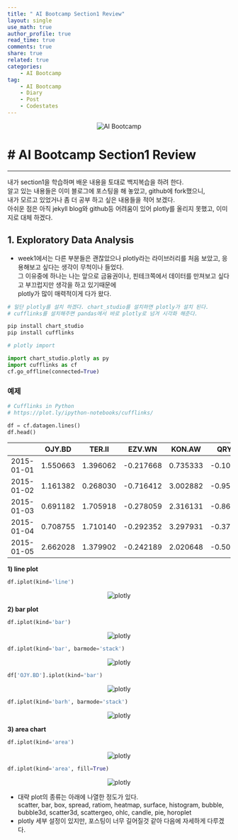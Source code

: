 ```yaml
---
title: " AI Bootcamp Section1 Review"
layout: single
use_math: true
author_profile: true
read_time: true
comments: true
share: true
related: true
categories:
    - AI Bootcamp
tag:
    - AI Bootcamp
    - Diary
    - Post
    - Codestates
---
```


<p align="center">
  <img src="/assets/img/post/AIbootcamp.jpg" alt="AI Bootcamp"/>
</p>  

# # AI Bootcamp Section1 Review  
---  
내가 section1을 학습하며 배운 내용을 토대로 백지복습을 하려 한다.  
알고 있는 내용들은 이미 블로그에 포스팅을 해 놓았고, github에 fork했으니,  
내가 모르고 있었거나 좀 더 공부 하고 싶은 내용들을 적어 보겠다.  
아쉬운 점은 아직 jekyll blog와 github등 어려움이 있어 plotly를 올리지 못했고, 이미지로 대체 하겠다.  

## 1. Exploratory Data Analysis  

* week1에서는 다른 부분들은 괜찮았으나 plotly라는 라이브러리를 처음 보았고, 응용해보고 싶다는 생각이 무척이나 들었다.  
    그 이유중에 하나는 나는 앞으로 금융권이나, 핀테크쪽에서 데이터를 만져보고 싶다고 부끄럽지만 생각을 하고 있기때문에  
    plotly가 많이 매력적이게 다가 왔다.  

```python
# 일단 plotly를 설치 하겠다. chart_studio를 설치하면 plotly가 설치 된다.  
# cufflinks를 설치해주면 pandas에서 바로 plotly로 넘겨 시각화 해준다.  

pip install chart_studio  
pip install cufflinks  
```  

```python  
# plotly import

import chart_studio.plotly as py
import cufflinks as cf
cf.go_offline(connected=True)  
```  
### 예제  
```python
# Cufflinks in Python
# https://plot.ly/ipython-notebooks/cufflinks/

df = cf.datagen.lines()
df.head()  
```  

||OJY.BD|TER.II|EZV.WN|KON.AW|QRY.FL|
|:-:|:-:|:-:|:-:|:-:|:-:|
|2015-01-01|1.550663|1.396062|-0.217668|0.735333|-0.101336|
|2015-01-02|1.161382|0.268030|-0.716412|3.002882|-0.958505|
|2015-01-03|0.691182|1.705918|-0.278059|2.316131|-0.863929|
|2015-01-04|0.708755|1.710140|-0.292352|3.297931|-0.374006|
|2015-01-05|2.662028|1.379902|-0.242189|2.020648|-0.503709|  

**1) line plot**  

```python
df.iplot(kind='line')
```  
<p align="center">
  <img src="/images/2021-01-27-AIbootcampReview1/plotly1.PNG" alt="plotly"/>
</p>  

**2) bar plot**  
```python
df.iplot(kind='bar')
```  
<p align="center">
  <img src="/images/2021-01-27-AIbootcampReview1/plotly2.PNG" alt="plotly"/>
</p>  

```python
df.iplot(kind='bar', barmode='stack')
```  
<p align="center">
  <img src="/images/2021-01-27-AIbootcampReview1/plotly3.PNG" alt="plotly"/>
</p>  

```python
df['OJY.BD'].iplot(kind='bar')
```  
<p align="center">
  <img src="/images/2021-01-27-AIbootcampReview1/plotly4.PNG" alt="plotly"/>
</p>  

```python
df.iplot(kind='barh', barmode='stack')
```  
<p align="center">
  <img src="/images/2021-01-27-AIbootcampReview1/plotly5.PNG" alt="plotly"/>
</p>  

**3) area chart**  
```python
df.iplot(kind='area')
```  
<p align="center">
  <img src="/images/2021-01-27-AIbootcampReview1/plotly6.PNG" alt="plotly"/>
</p>  

```python
df.iplot(kind='area', fill=True)
```  
<p align="center">
  <img src="/images/2021-01-27-AIbootcampReview1/plotly7.PNG" alt="plotly"/>
</p>  


* 대략 plot의 종류는 아래에 나열한 정도가 있다.  
    scatter, bar, box, spread, ratiom, heatmap, surface, histogram, bubble, bubble3d, scatter3d, scattergeo, ohlc, candle, pie, horoplet   
* plotly 세부 설정이 있지만, 포스팅이 너무 길어질것 같아 다음에 자세하게 다루겠다.

